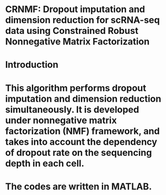 # CRNMF: Dropout imputation and dimension reduction for scRNA-seq data using Constrained Robust Nonnegative Matrix Factorization
# Introduction
# This algorithm performs dropout imputation and dimension reduction simultaneously. It is developed under nonnegative matrix factorization (NMF) framework, and takes into account the dependency of dropout rate on the sequencing depth in each cell.
# The codes are written in MATLAB.

